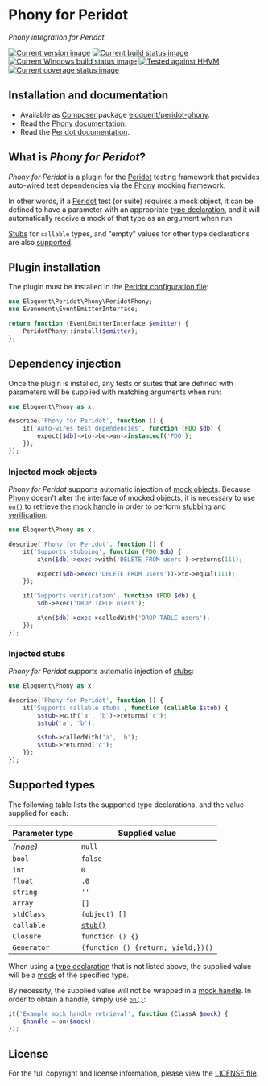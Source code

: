 # Phony for Peridot

*Phony integration for Peridot.*

[![Current version image][version-image]][current version]
[![Current build status image][build-image]][current build status]
[![Current Windows build status image][windows-build-image]][current windows build status]
[![Tested against HHVM][hhvm-image]][hhvm]
[![Current coverage status image][coverage-image]][current coverage status]

[build-image]: https://img.shields.io/travis/eloquent/peridot-phony/master.svg?style=flat-square "Current build status for the master branch"
[coverage-image]: https://img.shields.io/codecov/c/github/eloquent/peridot-phony/master.svg?style=flat-square "Current test coverage for the master branch"
[current build status]: https://travis-ci.org/eloquent/peridot-phony
[current coverage status]: https://codecov.io/github/eloquent/peridot-phony
[current version]: https://packagist.org/packages/eloquent/peridot-phony
[current windows build status]: https://ci.appveyor.com/project/eloquent/peridot-phony
[hhvm-image]: https://img.shields.io/hhvm/eloquent/peridot-phony/master.svg?style=flat-square "Tested against HHVM"
[hhvm]: http://hhvm.com/
[version-image]: https://img.shields.io/packagist/v/eloquent/peridot-phony.svg?style=flat-square "This project uses semantic versioning"
[windows-build-image]: https://img.shields.io/appveyor/ci/eloquent/peridot-phony/master.svg?label=windows&style=flat-square "Current Windows build status for the master branch"

## Installation and documentation

- Available as [Composer] package [eloquent/peridot-phony].
- Read the [Phony documentation].
- Read the [Peridot documentation].

[composer]: http://getcomposer.org/
[eloquent/peridot-phony]: https://packagist.org/packages/eloquent/peridot-phony
[Peridot documentation]: http://peridot-php.github.io/
[Phony documentation]: http://eloquent-software.com/peridot-phony/latest/

## What is *Phony for Peridot*?

*Phony for Peridot* is a plugin for the [Peridot] testing framework that
provides auto-wired test dependencies via the [Phony] mocking framework.

In other words, if a [Peridot] test (or suite) requires a mock object, it can be
defined to have a parameter with an appropriate [type declaration], and it will
automatically receive a mock of that type as an argument when run.

[Stubs] for `callable` types, and "empty" values for other type declarations are
also [supported].


## Plugin installation

The plugin must be installed in the [Peridot configuration file]:

```php
use Eloquent\Peridot\Phony\PeridotPhony;
use Evenement\EventEmitterInterface;

return function (EventEmitterInterface $emitter) {
    PeridotPhony::install($emitter);
};
```

## Dependency injection

Once the plugin is installed, any tests or suites that are defined with
parameters will be supplied with matching arguments when run:

```php
use Eloquent\Phony as x;

describe('Phony for Peridot', function () {
    it('Auto-wires test dependencies', function (PDO $db) {
        expect($db)->to->be->an->instanceof('PDO');
    });
});
```

### Injected mock objects

*Phony for Peridot* supports automatic injection of [mock objects]. Because
[Phony] doesn't alter the interface of mocked objects, it is necessary to use
[`on()`] to retrieve the [mock handle] in order to perform [stubbing] and
[verification]:

```php
use Eloquent\Phony as x;

describe('Phony for Peridot', function () {
    it('Supports stubbing', function (PDO $db) {
        x\on($db)->exec->with('DELETE FROM users')->returns(111);

        expect($db->exec('DELETE FROM users'))->to->equal(111);
    });

    it('Supports verification', function (PDO $db) {
        $db->exec('DROP TABLE users');

        x\on($db)->exec->calledWith('DROP TABLE users');
    });
});
```

### Injected stubs

*Phony for Peridot* supports automatic injection of [stubs]:

```php
use Eloquent\Phony as x;

describe('Phony for Peridot', function () {
    it('Supports callable stubs', function (callable $stub) {
        $stub->with('a', 'b')->returns('c');
        $stub('a', 'b');

        $stub->calledWith('a', 'b');
        $stub->returned('c');
    });
});
```

## Supported types

The following table lists the supported type declarations, and the value
supplied for each:

Parameter type | Supplied value
---------------|---------------
*(none)*       | `null`
`bool`         | `false`
`int`          | `0`
`float`        | `.0`
`string`       | `''`
`array`        | `[]`
`stdClass`     | `(object) []`
`callable`     | [`stub()`]
`Closure`      | `function () {}`
`Generator`    | `(function () {return; yield;})()`

When using a [type declaration] that is not listed above, the supplied value
will be a [mock] of the specified type.

By necessity, the supplied value will not be wrapped in a [mock handle]. In
order to obtain a handle, simply use [`on()`]:

```php
it('Example mock handle retrieval', function (ClassA $mock) {
    $handle = on($mock);
});
```

## License

For the full copyright and license information, please view the [LICENSE file].

<!-- References -->

[`on()`]: http://eloquent-software.com/phony/latest/#facade.on
[`stub()`]: http://eloquent-software.com/phony/latest/#facade.stub
[license file]: LICENSE
[mock handle]: http://eloquent-software.com/phony/latest/#mock-handles
[mock objects]: http://eloquent-software.com/phony/latest/#mocks
[mock]: http://eloquent-software.com/phony/latest/#mocks
[peridot configuration file]: http://peridot-php.github.io/plugins.html
[peridot]: http://peridot-php.github.io/
[phony]: http://eloquent-software.com/phony/latest/
[stubbing]: http://eloquent-software.com/phony/latest/#stubs
[stubs]: http://eloquent-software.com/phony/latest/#stubs
[supported]: #supported-types
[type declaration]: http://php.net/functions.arguments#functions.arguments.type-declaration
[verification]: http://eloquent-software.com/phony/latest/#verification
